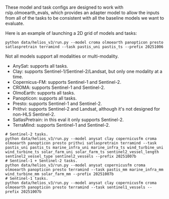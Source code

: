 These model and task configs are designed to work with rslp.olmoearth_evals, which
provides an adapter model to allow the inputs from all of the tasks to be consistent
with all the baseline models we want to evaluate.

Here is an example of launching a 2D grid of models and tasks:

```
python data/helios_v3/run.py --model croma olmoearth panopticon presto satlaspretrain terramind --task pastis_uni pastis_ts --prefix 20251006
```

Not all models support all modalities or multi-modality.

- AnySat: supports all tasks.
- Clay: supports Sentinel-1/Sentinel-2/Landsat, but only one modality at a time.
- Copernicus-FM: supports Sentinel-1 and Sentinel-2.
- CROMA: supports Sentinel-1 and Sentinel-2.
- OlmoEarth: supports all tasks.
- Panopticon: supports all tasks.
- Presto: supports Sentinel-1 and Sentinel-2.
- Prithvi: supports Sentinel-2 and Landsat, although it's not designed for non-HLS Sentinel-2.
- SatlasPretrain: in this eval it only supports Sentinel-2.
- TerraMind: supports Sentinel-1 and Sentinel-2.

```
# Sentinel-2 tasks.
python data/helios_v3/run.py --model anysat clay copernicusfm croma olmoearth panopticon presto prithvi satlaspretrain terramind --task pastis_uni pastis_ts marine_infra_uni marine_infra_ts wind_turbine_uni wind_turbine_ts solar_farm_uni solar_farm_ts sentinel2_vessel_length sentinel2_vessel_type sentinel2_vessels --prefix 20251007b
# Sentinel-1 + Sentinel-2 tasks.
python data/helios_v3/run.py --model anysat copernicusfm croma olmoearth panopticon presto terramind --task pastis_mm marine_infra_mm wind_turbine_mm solar_farm_mm --prefix 20251007b
# Sentinel-1 tasks.
python data/helios_v3/run.py --model anysat clay copernicusfm croma olmoearth panopticon presto terramind --task sentinel1_vessels --prefix 20251007b
```
